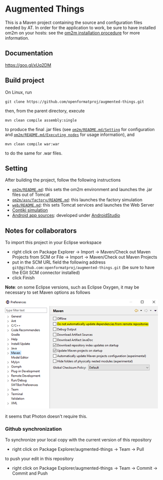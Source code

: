 # Augmented Things
This is a Maven project containing the source and configuration files needed by AT. In order for the application to work, be sure to have installed om2m on your hosts: see the [om2m installation procedure](https://people.unipi.it/giacomo_tanganelli/teaching/om2m/om2m-installation/) for more information.

## Documentation
https://goo.gl/xUq2DM

## Build project
On Linux, run
```
git clone https://github.com/openformatproj/augmented-things.git
```
then, from the parent directory, execute
```
mvn clean compile assembly:single
```
to produce the final .jar files (see [```om2m/README.md/Setting```](https://github.com/openformatproj/augmented-things/blob/master/augmented-things/om2m/README.md#setting) for configuration and [```om2m/README.md/Executing nodes```](https://github.com/openformatproj/augmented-things/blob/master/augmented-things/om2m/README.md#executing-nodes) for usage information), and
```
mvn clean compile war:war
```
to do the same for .war files.

## Setting
After building the project, follow the following instructions
* [```om2m/README.md```](https://github.com/openformatproj/augmented-things/blob/master/augmented-things/om2m/README.md): this sets the om2m environment and launches the .jar files out of Tomcat
* [```om2m/asn/factory/README.md```](https://github.com/openformatproj/augmented-things/tree/master/augmented-things/om2m/asn/factory/README.md): this launches the factory simulation
* [```web/README.md```](https://github.com/openformatproj/augmented-things/blob/master/augmented-things/web/README.md): this sets Tomcat services and launches the Web Server
* [Contiki simulation](https://drive.google.com/drive/folders/1UCtUQH555_K1cqXqpyiYsh_Y-ocA-PP3)
* [Android app sources](https://drive.google.com/open?id=1ji5jKmUPzDfxiWXNrXRphrfWNK1Cl3Ud): developed under [AndroidStudio](https://developer.android.com/studio/)

## Notes for collaborators
To import this project in your Eclipse workspace
* right click on Package Explorer -> Import -> Maven/Check out Maven Projects from SCM or File -> Import -> Maven/Check out Maven Projects
* put in the SCM URL field the following address ```git@github.com:openformatproj/augmented-things.git``` (be sure to have the EGit SCM connector installed)
* click Finish

**Note**: on some Eclipse versions, such as Eclipse Oxygen, it may be necessary to set Maven options as follows

![Eclipse options](images/Maven.PNG "Eclipse options")

it seems that Photon doesn't require this.

### Github synchronization
To synchronize your local copy with the current version of this repository
* right click on Package Explorer/augmented-things -> Team -> Pull

to push your edit in this repository
* right click on Package Explorer/augmented-things -> Team -> Commit -> Commit and Push

